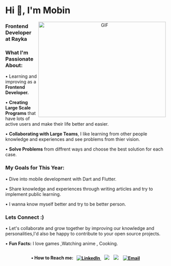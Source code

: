 <h1 align="left">Hi 👋, I'm Mobin</h1>
<a target="_blank" align="center">
  <img align="right" top="500" height="300" width="400" alt="GIF" src="https://media.giphy.com/media/SWoSkN6DxTszqIKEqv/giphy.gif">
</a>
<h3 align="left"> Frontend Developer at Rayka</h3>
<h3 align="left">What I'm Passionate About:</h3>
<p align="left">• Learning and improving as a <strong>Frontend Developer.</strong></p>
<p align="left">• <strong>Creating Large Scale Programs</strong> that have lots of active users and make their life better and easier.</p>
<p align="left">• <strong>Collaborating with Large Teams</strong>, I like learning from other people knowledge and experiences and see problems from thier vision.</p>
<p align="left">• <strong>Solve Problems</strong> from diffrent ways and choose the best solution for each case.</p>
<h3 align="left">My Goals for This Year:</h3>
<p align="left">• Dive into mobile development with Dart and Flutter.</p>
<p align="left">• Share knowledge and experiences through writing articles and try to implement public learning.</p>
<p align="left">• I wanna know myself better and try to be better person.</p>

<h3 align="left">Lets Connect :)</h3>
<p align="left">• Let's collaborate and grow together by improving our knowledge and personalities,I'd also be happy to contribute to your open source projects.</p>
<p align="left">• <strong>Fun Facts:</strong> I love games ,Watching anime , Cooking.</p>
<div align="left" style="display: flex; align-items: center; justify-content: center;">
  <p><strong>• How to Reach me:<strong/></p>
  <a style="margin-left: 10px;" target="_blank" href="https://www.linkedin.com/in/mobin-afshari/">
    <img src="https://img.icons8.com/doodle/40/000000/linkedin--v2.png" alt="LinkedIn">
  </a>
    <a style="margin-left: 10px;" target="_blank" href="https://instagram.com/mobin_afsharii">
			<img src="https://img.icons8.com/doodle/40/000000/instagram-new--v2.png"></a>
	  <a style="margin-left: 10px;" target="_blank" href="https://github.com/Mobinafshari">
		<img src="https://img.icons8.com/doodle/40/000000/github--v1.png"></a>
	  <a href="mailto:afshari.mobin00@gmail.com" target="_blank" style="margin-left: 10px;">
  <img src="https://img.icons8.com/?size=42&id=td499GRWwrWC&format=png&color=000000" alt="Email" >
</a>
</div>






###
